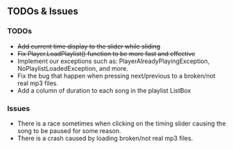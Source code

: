 ## TODOs & Issues

### TODOs
* ~~Add current time display to the slider while sliding~~
* ~~Fix Player.LoadPlaylist() function to be more fast and effective~~
* Implement our exceptions such as: PlayerAlreadyPlayingException, NoPlaylistLoadedException, and more.
* Fix the bug that happen when pressing next/previous to a broken/not real mp3 files.
* Add a column of duration to each song in the playlist ListBox

### Issues
* There is a race sometimes when clicking on the timing slider causing the song to be paused for some reason.
* There is a crash caused by loading broken/not real mp3 files.
